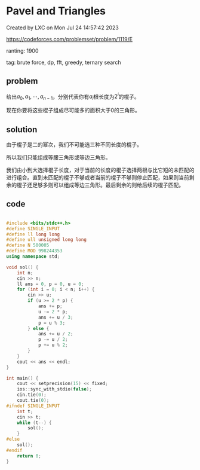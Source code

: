 # Pavel and Triangles

Created by LXC on Mon Jul 24 14:57:42 2023

https://codeforces.com/problemset/problem/1119/E

ranting: 1900

tag: brute force, dp, fft, greedy, ternary search

## problem

给出$a_0, a_1, \cdots, a_{n-1}$，分别代表你有$a_i$根长度为$2^i$的棍子。

现在你要将这些棍子组成尽可能多的面积大于0的三角形。

## solution

由于棍子是二的幂次，我们不可能选三种不同长度的棍子。

所以我们只能组成等腰三角形或等边三角形。

我们由小到大选择棍子长度，对于当前的长度的棍子选择两根与比它短的未匹配的进行组合。直到未匹配的棍子不够或者当前的棍子不够则停止匹配，如果则当前剩余的棍子还足够多则可以组成等边三角形。最后剩余的则给后续的棍子匹配。

## code

``` cpp

#include <bits/stdc++.h>
#define SINGLE_INPUT
#define ll long long
#define ull unsigned long long
#define N 500005
#define MOD 998244353
using namespace std;

void sol() {
    int n;
    cin >> n;
    ll ans = 0, p = 0, u = 0;
    for (int i = 0; i < n; i++) {
        cin >> u;
        if (u >= 2 * p) {
            ans += p;
            u -= 2 * p;
            ans += u / 3;
            p = u % 3;
        } else {
            ans += u / 2;
            p -= u / 2;
            p += u % 2;
        }
    }
    cout << ans << endl;
}

int main() {
    cout << setprecision(15) << fixed;
    ios::sync_with_stdio(false);
    cin.tie(0);
    cout.tie(0);
#ifndef SINGLE_INPUT
    int t;
    cin >> t;
    while (t--) {
        sol();
    }
#else
    sol();
#endif
    return 0;
}

```
